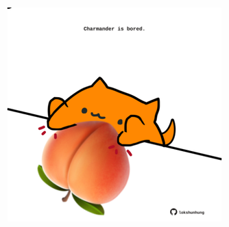 <!-- built at 21/11/2021, 01:49:14 UTC -->
<p align="center">
  <img width="500" height="500" src="./ReadmeImage.svg">
</p>
